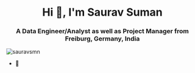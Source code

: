 <h1 align="center">Hi 👋, I'm Saurav Suman</h1>
<h3 align="center">A Data Engineer/Analyst as well as Project Manager from Freiburg, Germany, India</h3>


<p align="left"> <img src="https://komarev.com/ghpvc/?username=sauravsmn&label=Profile%20views&color=0e75b6&style=flat" alt="sauravsmn" /> </p>

- 🔭 
